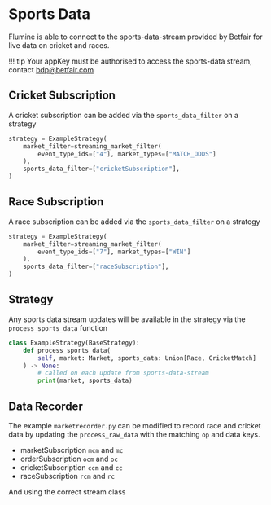 # Sports Data

Flumine is able to connect to the sports-data-stream provided by Betfair for live data on cricket and races.

!!! tip
    Your appKey must be authorised to access the sports-data stream, contact bdp@betfair.com

## Cricket Subscription

A cricket subscription can be added via the `sports_data_filter` on a strategy

```python 
strategy = ExampleStrategy(
    market_filter=streaming_market_filter(
        event_type_ids=["4"], market_types=["MATCH_ODDS"]
    ),
    sports_data_filter=["cricketSubscription"],
)
```

## Race Subscription

A race subscription can be added via the `sports_data_filter` on a strategy

```python 
strategy = ExampleStrategy(
    market_filter=streaming_market_filter(
        event_type_ids=["7"], market_types=["WIN"]
    ),
    sports_data_filter=["raceSubscription"],
)
```

## Strategy

Any sports data stream updates will be available in the strategy via the `process_sports_data` function

```python
class ExampleStrategy(BaseStrategy):
    def process_sports_data(
        self, market: Market, sports_data: Union[Race, CricketMatch]
    ) -> None:
        # called on each update from sports-data-stream
        print(market, sports_data)
```


## Data Recorder

The example `marketrecorder.py` can be modified to record race and cricket data by updating the `process_raw_data` with the matching `op` and data keys.

- marketSubscription `mcm` and `mc`
- orderSubscription `ocm` and `oc`
- cricketSubscription `ccm` and `cc`
- raceSubscription `rcm` and `rc`

And using the correct stream class
